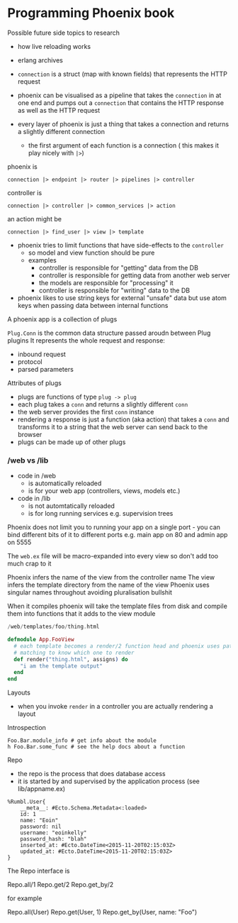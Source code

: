 # Programming Phoenix book

Possible future side topics to research

* how live reloading works
* erlang archives



* `connection` is a struct (map with known fields) that represents the HTTP request
* phoenix can be visualised as a pipeline that takes the `connection` in at one
  end and pumps out a `connection` that contains the HTTP response as well as
  the HTTP request
* every layer of phoenix is just a thing that takes a connection and returns a
  slightly different connection
    * the first argument of each function is a connection ( this makes it play nicely with `|>`)

phoenix is

```
connection |> endpoint |> router |> pipelines |> controller
```

controller is

```
connection |> controller |> common_services |> action
```

an action might be

```
connection |> find_user |> view |> template
```

* phoenix tries to limit functions that have side-effects to the `controller`
    * so model and view function should be pure
    * examples
        * controller is responsible for "getting" data from the DB
        * controller is responsible for getting data from another web server
        * the models are responsible for "processing" it
        * controller is responsible for "writing" data to the DB
* phoenix likes to use string keys for external "unsafe" data but use atom keys
  when passing data between internal functions

A phoenix app is a collection of plugs

`Plug.Conn` is the common data structure passed aroudn between Plug plugins It
represents the whole request and response:

* inbound request
* protocol
* parsed parameters

Attributes of plugs

* plugs are functions of type `plug -> plug`
* each plug takes a `conn` and returns a slightly different `conn`
* the web server provides the first `conn` instance
* rendering a response is just a function (aka action) that takes a `conn` and
  transforms it to a string that the web server can send back to the browser
* plugs can be made up of other plugs

### /web vs /lib

* code in /web
    * is automatically reloaded
    * is for your web app (controllers, views, models etc.)
* code in /lib
    * is not automtatically reloaded
    * is for long running services e.g. supervision trees

Phoenix does not limit you to running your app on a single port - you can bind
different bits of it to different ports e.g. main app on 80 and admin app on
5555

The `web.ex` file will be macro-expanded into every view so don't add too much
crap to it

Phoenix infers the name of the view from the controller name
The view infers the template directory from the name of the view
Phoenix uses singular names throughout avoiding pluralisation bullshit

When it compiles phoenix will take the template files from disk and compile
them into functions that it adds to the view module


```elixir
/web/templates/foo/thing.html

defmodule App.FooView
  # each template becomes a render/2 function head and phoenix uses pattern
  # matching to know which one to render
  def render("thing.html", assigns) do
    "i am the template output"
  end
end
```

Layouts

* when you invoke `render` in a controller you are actually rendering a layout

Introspection

```
Foo.Bar.module_info # get info about the module
h Foo.Bar.some_func # see the help docs about a function
```

Repo

* the repo is the process that does database access
* it is started by and supervised by the application process (see lib/appname.ex)


```
%Rumbl.User{
    __meta__: #Ecto.Schema.Metadata<:loaded>
    id: 1
    name: "Eoin"
    password: nil
    username: "eoinkelly"
    password_hash: "blah"
    inserted_at: #Ecto.DateTime<2015-11-20T02:15:03Z>
    updated_at: #Ecto.DateTime<2015-11-20T02:15:03Z>
}
```

The Repo interface is

Repo.all/1
Repo.get/2
Repo.get_by/2

for example

Repo.all(User)
Repo.get(User, 1)
Repo.get_by(User, name: "Foo")

